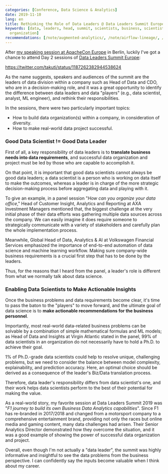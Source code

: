 ```yaml
---
categories: [Conference, Data Science & Analytics]
date: 2019-11-10
lang: en
title: Rethinking the Role of Data Leaders @ Data Leaders Summit Europe 2019
keywords: [data, leaders, head, summit, scientists, business, scientist, panel, analytics,
  organization]
recommendations: [/note/augmented-analytics/, /note/airflow-lineage/, /note/hivemall-events-2018-autumn/]
---
```


After [my speaking session at ApacheCon Europe](/note/apachecon-2019) in Berlin, luckily I've got a chance to attend Day 2 sessions of [Data Leaders Summit Europe](https://datainsight.wbresearch.com):

https://twitter.com/takuti/status/1187262382944538624

As the name suggests, speakers and audiences of the summit are the leaders of data division within a company such as Head of Data and CDO, who are in a decision-making role, and it was a great opportunity to identify the difference between data leaders and data "players" (e.g., data scientist, analyst, ML engineer), and rethink their responsibilities.

In the sessions, there were two particularly important topics:

- How to build data organization(s) within a company, in consideration of diversity.
- How to make real-world data project successful.

### Good Data Scientist != Good Data Leader

First of all, a key responsibility of data leaders is to **translate business needs into data requirements**, and successful data organization and project must be led by those who are capable to accomplish it. 

On that point, it is important that good data scientists cannot always be good data leaders; a data scientist is a person who is working on data itself to make the outcomes, whereas a leader is in charge of the more strategic decision-making process before aggregating data and playing with it.

To give an example, in a panel session "*How can you organize your data office*," Head of Customer Insight, Analytics and Reporting at AXA Investment Managers mentioned that, the biggest challenge at the very initial phase of their data efforts was gathering multiple data sources across the company. We can easily imagine it does require someone to strategically communicate with a variety of stakeholders and carefully plan the whole implementation process.

Meanwhile, Global Head of Data, Analytics & AI at Volkswagen Financial Services emphasized the importance of end-to-end automation of data science and machine learning workflow. Making sure company-wide business requirements is a crucial first step that has to be done by the leaders.

Thus, for the reasons that I heard from the panel, a leader's role is different from what we normally talk about data science.

### Enabling Data Scientists to Make Actionable Insights

Once the business problems and data requirements become clear, it's time to pass the baton to the "players" to move forward, and the ultimate goal of data science is to **make actionable recommendations for the business personnel**.

Importantly, most real-world data-related business problems can be solvable by a combination of simple mathematical formulas and ML models; as Head of Data and Insights at Virgin Atlantic stated in the panel, 99% of data scientists in an organization do not necessarily have to hold a Ph.D. to achieve their goal.
 
1% of Ph.D.-grade data scientists could help to resolve unique, challenging problems, but we need to consider the balance between model complexity, explainability, and prediction accuracy. Here, an optimal choice should be derived as a consequence of the leader's Biz/Data translation process. 

Therefore, data leader's responsibility differs from data scientist's one, and their work helps data scientists perform to the best of their potential for making the value.

As a real-world story, my favorite session at Data Leaders Summit 2019 was "*F1 journey to build its own Business Data Analytics capabilities*". Since F1 has re-branded in 2017/2018 and changed from a motorsport company to a comprehensive entertainment brand, providing not only the races but online media and gaming content, many data challenges had arisen. Their Senior Analytics Director demonstrated how they overcome the situation, and it was a good example of showing the power of successful data organization and project.

Overall, even though I'm not actually a "data leader", the summit was highly informative and insightful to see the data problems from the business perspective. I can confidently say the inputs become valuable when I think about my career.